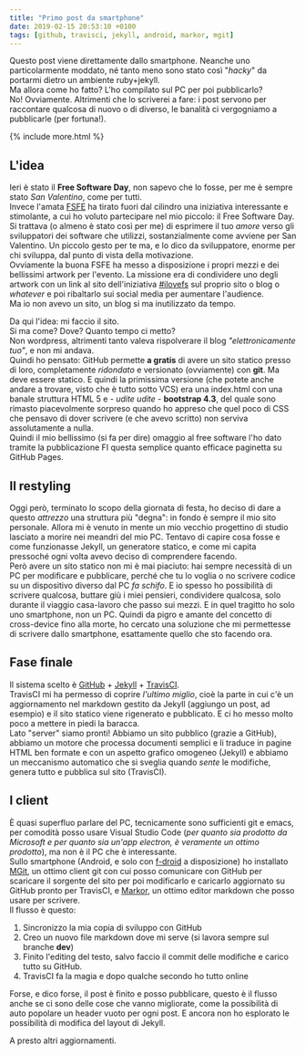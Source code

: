 ```yaml
---
title: "Primo post da smartphone"
date: 2019-02-15 20:53:10 +0100
tags: [github, travisci, jekyll, android, markor, mgit]
---
```

Questo post viene direttamente dallo smartphone. Neanche uno particolarmente moddato, né tanto meno sono stato così "_hacky_" da portarmi dietro un ambiente ruby+jekyll.  
Ma allora come ho fatto? L'ho compilato sul PC per poi pubblicarlo?  
No! Ovviamente. Altrimenti che lo scriverei a fare: i post servono per raccontare qualcosa di nuovo o di diverso, le banalità ci vergogniamo a pubblicarle (per fortuna!).  

{% include more.html %}

## L'idea

Ieri è stato il **Free Software Day**, non sapevo che lo fosse, per me è sempre stato _San Valentino_, come per tutti.  
Invece l'amata [FSFE] ha tirato fuori dal cilindro una iniziativa interessante e stimolante, a cui ho voluto partecipare nel mio piccolo: il Free Software Day.  
Si trattava (o almeno è stato così per me) di esprimere il tuo _amore_ verso gli sviluppatori dei software che utilizzi, sostanzialmente come avviene per San Valentino. Un piccolo gesto per te ma, e lo dico da sviluppatore, enorme per chi sviluppa, dal punto di vista della motivazione.  
Ovviamente la buona FSFE ha messo a disposizione i propri mezzi e dei bellissimi artwork per l'evento. La missione era di condividere uno degli artwork con un link al sito dell'iniziativa [#ilovefs] sul proprio sito o blog o _whatever_ e poi ribaltarlo sui social media per aumentare l'audience.  
Ma io non avevo un sito, un blog si ma inutilizzato da tempo.

Da qui l'idea: mi faccio il sito.  
Si ma come? Dove? Quanto tempo ci metto?  
Non wordpress, altrimenti tanto valeva rispolverare il blog _"elettronicamente tuo"_, e non mi andava.  
Quindi ho pensato: GitHub permette **a gratis** di avere un sito statico presso di loro, completamente _ridondato_ e versionato (ovviamente) con **git**. Ma deve essere statico. E quindi la primissima versione (che potete anche andare a trovare, visto che è tutto sotto VCS) era una index.html con una banale struttura HTML 5 e - _udite udite_ - **bootstrap 4.3**, del quale sono rimasto piacevolmente sorpreso quando ho appreso che quel poco di CSS che pensavo di dover scrivere (e che avevo scritto) non serviva assolutamente a nulla.  
Quindi il mio bellissimo (si fa per dire) omaggio al free software l'ho dato tramite la pubblicazione FI questa semplice quanto efficace paginetta su GitHub Pages.

## Il restyling
Oggi però, terminato lo scopo della giornata di festa, ho deciso di dare a questo _attrezzo_ una struttura più "degna": in fondo è sempre il mio sito personale. Allora mi è venuto in mente un mio vecchio progettino di studio lasciato a morire nei meandri del mio PC. Tentavo di capire cosa fosse e come funzionasse Jekyll, un generatore statico, e come mi capita pressoché ogni volta avevo deciso di comprendere facendo.  
Però avere un sito statico non mi è mai piaciuto: hai sempre necessità di un PC per modificare e pubblicare, perché che tu lo voglia o no scrivere codice su un dispositivo diverso dal PC _fa schifo_. E io spesso ho possibilità di scrivere qualcosa, buttare giù i miei pensieri, condividere qualcosa, solo durante il viaggio casa-lavoro che passo sui mezzi. E in quel tragitto ho solo uno smartphone, non un PC. Quindi da pigro e amante del concetto di cross-device fino alla morte, ho cercato una soluzione che mi permettesse di scrivere dallo smartphone, esattamente quello che sto facendo ora.

## Fase finale
Il sistema scelto è [GitHub] + [Jekyll] + [TravisCI].  
TravisCI mi ha permesso di coprire _l'ultimo miglio_, cioè la parte in cui c'è un aggiornamento nel markdown gestito da Jekyll (aggiungo un post, ad esempio) e il sito statico viene rigenerato e pubblicato. E ci ho messo molto poco a mettere in piedi la baracca.  
Lato "server" siamo pronti! Abbiamo un sito pubblico (grazie a GitHub), abbiamo un motore che processa documenti semplici e li traduce in pagine HTML ben formate e con un aspetto grafico omogeneo (Jekyll) e abbiamo un meccanismo automatico che si sveglia quando _sente_ le modifiche, genera tutto e pubblica sul sito (TravisCI).

## I client
È quasi superfluo parlare del PC, tecnicamente sono sufficienti git e emacs, per comodità posso usare Visual Studio Code (_per quanto sia prodotto da Microsoft e per quanto sia un'app electron, è veramente un ottimo prodotto_), ma non è il PC che è interessante.  
Sullo smartphone (Android, e solo con [f-droid] a disposizione) ho installato [MGit], un ottimo client git con cui posso comunicare con GitHub per scaricare il sorgente del sito per poi modificarlo e caricarlo aggiornato su GitHub pronto per TravisCI, e [Markor], un ottimo editor markdown che posso usare per scrivere.  
Il flusso è questo:
1. Sincronizzo la mia copia di sviluppo con GitHub
2. Creo un nuovo file markdown dove mi serve (si lavora sempre sul branche **dev**)
3. Finito l'editing del testo, salvo faccio il commit delle modifiche e carico tutto su GitHub.
4. TravisCI fa la magia e dopo qualche secondo ho tutto online

Forse, e dico forse, il post è finito e posso pubblicare, questo è il flusso anche se ci sono delle cose che vanno migliorate, come la possibilità di auto popolare un header vuoto per ogni post. E ancora non ho esplorato le possibilità di modifica del layout di Jekyll.

A presto altri aggiornamenti.

[FSFE]: https://fsfe.org
[#ilovefs]: https://ilovefs.org
[GitHub]: https://GitHub.com
[Jekyll]: https://jekyllrb.com
[TravisCI]: https://travis-ci.org
[F-Droid]: https://f-droid.org/
[MGit]: https://manichord.com/projects/mgit.html
[Markor]: https://gsantner.net/project/markor.html
